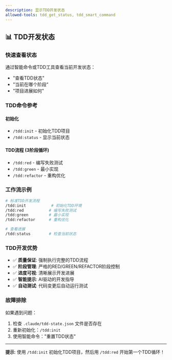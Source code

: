 ```yaml
---
description: 显示TDD开发状态
allowed-tools: tdd_get_status, tdd_smart_command
---
```


## 📊 TDD开发状态

### 快速查看状态

通过智能命令或TDD工具查看当前开发状态：
- "查看TDD状态"
- "当前在哪个阶段"
- "项目进展如何"

### TDD命令参考

#### 初始化
- `/tdd:init` - 初始化TDD项目
- `/tdd:status` - 显示当前状态

#### TDD流程 (3阶段循环)
- `/tdd:red` - 编写失败测试
- `/tdd:green` - 最小实现  
- `/tdd:refactor` - 重构优化

### 工作流示例

```bash
# 标准TDD开发流程
/tdd:init           # 初始化TDD环境
/tdd:red           # 编写失败测试
/tdd:green         # 最小实现
/tdd:refactor      # 重构优化

# 查看进展
/tdd:status        # 检查当前状态
```

### TDD开发优势

- ✅ **质量保证**: 强制执行完整的TDD流程
- ✅ **阶段管理**: 严格的RED/GREEN/REFACTOR阶段控制
- ✅ **进度可视**: 清晰展示开发进展
- ✅ **智能提示**: AI驱动的开发指导
- ✅ **自动测试**: 代码变更后自动运行测试

### 故障排除

如果遇到问题：
1. 检查 `.claude/tdd-state.json` 文件是否存在
2. 重新初始化：`/tdd:init`
3. 使用智能命令："重置TDD状态"

---
**提示**: 使用 `/tdd:init` 初始化TDD项目，然后用 `/tdd:red` 开始第一个TDD循环！